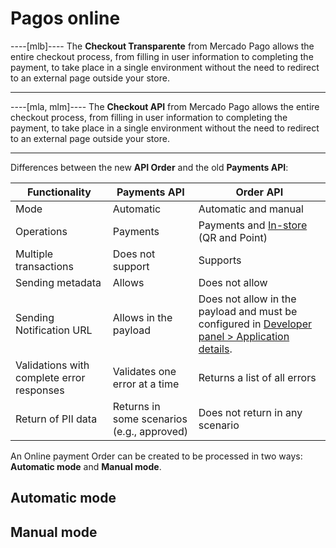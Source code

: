 # Pagos online

----[mlb]----
The **Checkout Transparente** from Mercado Pago allows the entire checkout process, from filling in user information to completing the payment, to take place in a single environment without the need to redirect to an external page outside your store.

------------
----[mla, mlm]----
The **Checkout API** from Mercado Pago allows the entire checkout process, from filling in user information to completing the payment, to take place in a single environment without the need to redirect to an external page outside your store.

------------

Differences between the new **API Order** and the old **Payments API**:

| Functionality | Payments API | Order API |
| --- | --- |--- |
| Mode | Automatic | Automatic and manual |
| Operations | Payments | Payments and [In-store](/developers/pt/docs/order/online-payments/introduction) (QR and Point)|
| Multiple transactions | Does not support | Supports |
| Sending metadata | Allows | Does not allow |
| Sending Notification URL | Allows in the payload | Does not allow in the payload and must be configured in [Developer panel > Application details](/developers/en/docs/order/additional-content/your-integrations/application-details). |
| Validations with complete error responses | Validates one error at a time | Returns a list of all errors |
| Return of PII data | Returns in some scenarios (e.g., approved) | Does not return in any scenario |

An Online payment Order can be created to be processed in two ways: **Automatic mode** and **Manual mode**.

## Automatic mode

## Manual mode